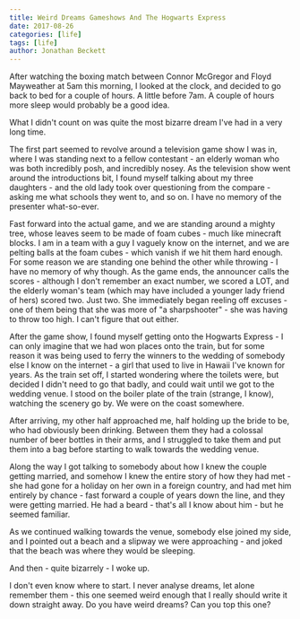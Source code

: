 ```yaml
---
title: Weird Dreams Gameshows And The Hogwarts Express
date: 2017-08-26
categories: [life]
tags: [life]
author: Jonathan Beckett
---
```


After watching the boxing match between Connor McGregor and Floyd Mayweather at 5am this morning, I looked at the clock, and decided to go back to bed for a couple of hours. A little before 7am. A couple of hours more sleep would probably be a good idea.

What I didn't count on was quite the most bizarre dream I've had in a very long time.

The first part seemed to revolve around a television game show I was in, where I was standing next to a fellow contestant - an elderly woman who was both incredibly posh, and incredibly nosey. As the television show went around the introductions bit, I found myself talking about my three daughters - and the old lady took over questioning from the compare - asking me what schools they went to, and so on. I have no memory of the presenter what-so-ever.

Fast forward into the actual game, and we are standing around a mighty tree, whose leaves seem to be made of foam cubes - much like minecraft blocks. I am in a team with a guy I vaguely know on the internet, and we are pelting balls at the foam cubes - which vanish if we hit them hard enough. For some reason we are standing one behind the other while throwing - I have no memory of why though. As the game ends, the announcer calls the scores - although I don't remember an exact number, we scored a LOT, and the elderly woman's team (which may have included a younger lady friend of hers) scored two. Just two. She immediately began reeling off excuses - one of them being that she was more of "a sharpshooter" - she was having to throw too high. I can't figure that out either.

After the game show, I found myself getting onto the Hogwarts Express - I can only imagine that we had won places onto the train, but for some reason it was being used to ferry the winners to the wedding of somebody else I know on the internet - a girl that used to live in Hawaii I've known for years. As the train set off, I started wondering where the toilets were, but decided I didn't need to go that badly, and could wait until we got to the wedding venue. I stood on the boiler plate of the train (strange, I know), watching the scenery go by. We were on the coast somewhere.

After arriving, my other half approached me, half holding up the bride to be, who had obviously been drinking. Between them they had a colossal number of beer bottles in their arms, and I struggled to take them and put them into a bag before starting to walk towards the wedding venue.

Along the way I got talking to somebody about how I knew the couple getting married, and somehow I knew the entire story of how they had met - she had gone for a holiday on her own in a foreign country, and had met him entirely by chance - fast forward a couple of years down the line, and they were getting married. He had a beard - that's all I know about him - but he seemed familiar.

As we continued walking towards the venue, somebody else joined my side, and I pointed out a beach and a slipway we were approaching - and joked that the beach was where they would be sleeping.

And then - quite bizarrely - I woke up.

I don't even know where to start. I never analyse dreams, let alone remember them - this one seemed weird enough that I really should write it down straight away. Do you have weird dreams? Can you top this one?